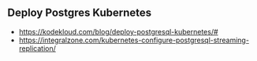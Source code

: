 

## Deploy Postgres Kubernetes
- https://kodekloud.com/blog/deploy-postgresql-kubernetes/#
- https://integralzone.com/kubernetes-configure-postgresql-streaming-replication/